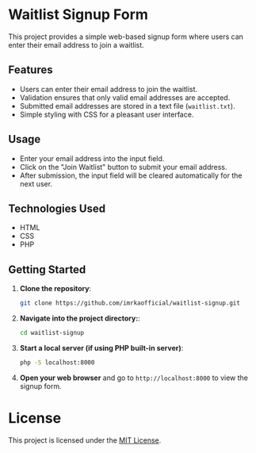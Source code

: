 # Waitlist Signup Form

This project provides a simple web-based signup form where users can enter their email address to join a waitlist.

## Features

- Users can enter their email address to join the waitlist.
- Validation ensures that only valid email addresses are accepted.
- Submitted email addresses are stored in a text file (`waitlist.txt`).
- Simple styling with CSS for a pleasant user interface.

## Usage

- Enter your email address into the input field.
- Click on the "Join Waitlist" button to submit your email address.
- After submission, the input field will be cleared automatically for the next user.

## Technologies Used

- HTML
- CSS
- PHP

## Getting Started

1. **Clone the repository**:

   ```bash
   git clone https://github.com/imrkaofficial/waitlist-signup.git

2. **Navigate into the project directory:**:

    ```bash
    cd waitlist-signup

3. **Start a local server (if using PHP built-in server)**:

    ```bash
    php -S localhost:8000

4. **Open your web browser** and go to `http://localhost:8000` to view the signup form.


# License
This project is licensed under the [MIT License](/LICENSE).